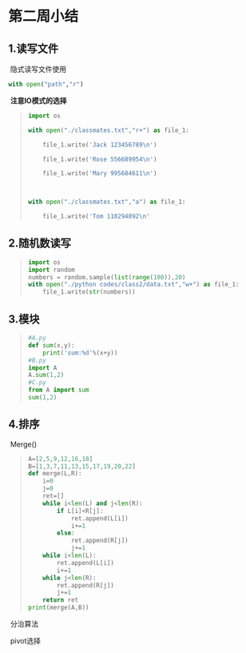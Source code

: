 # 第二周小结

## 1.读写文件

​	隐式读写文件使用

```python
with open("path","r")
```

​	**注意IO模式的选择**



> ```python
> import os
> 
> with open("./classmates.txt","r+") as file_1:
> 
>     file_1.write('Jack 123456789\n')
> 
>     file_1.write('Rose 556689954\n')
> 
>     file_1.write('Mary 995684611\n')
> 
> 
> 
> with open("./classmates.txt","a") as file_1:
> 
>     file_1.write('Tom 110294092\n'
> ```

## 2.随机数读写

> ```python
> import os
> import random
> numbers = random.sample(list(range(100)),20)
> with open("./python codes/class2/data.txt","w+") as file_1:
>     file_1.write(str(numbers))
> ```

## 3.模块

> ```python
> #A.py
> def sum(x,y):
>     print('sum:%d'%(x+y))
> #B.py
> import A
> A.sum(1,2)
> #C.py
> from A import sum
> sum(1,2)
> ```

## 4.排序

​	Merge()

> ```python
> A=[2,5,9,12,16,18]
> B=[1,3,7,11,13,15,17,19,20,22]
> def merge(L,R):
>     i=0
>     j=0
>     ret=[]
>     while i<len(L) and j<len(R):
>         if L[i]<R[j]:
>             ret.append(L[i])
>             i+=1
>         else:
>             ret.append(R[j])
>             j+=1
>     while i<len(L):
>         ret.append(L[i])
>         i+=1
>     while j<len(R):
>         ret.append(R[j])
>         j+=1
>     return ret
> print(merge(A,B))
> ```

​	分治算法

​	pivot选择

